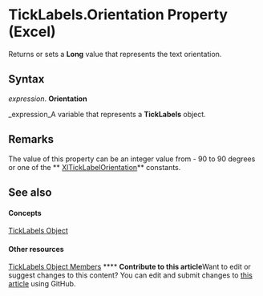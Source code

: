 
# TickLabels.Orientation Property (Excel)

Returns or sets a  **Long** value that represents the text orientation.


## Syntax

 _expression_. **Orientation**

 _expression_A variable that represents a  **TickLabels** object.


## Remarks

The value of this property can be an integer value from - 90 to 90 degrees or one of the  ** [XlTickLabelOrientation](e278abce-7454-05c2-7ce5-7295a6568afd.md)** constants.


## See also


#### Concepts


 [TickLabels Object](fcb02bc5-fcdc-db32-168b-2d40e5552991.md)
#### Other resources


 [TickLabels Object Members](bd184951-8313-e1c9-69a6-063f5f2fd356.md)
****   **Contribute to this article**Want to edit or suggest changes to this content? You can edit and submit changes to  [this article](https://github.com/jhershey00/VBA_Excel_Test/OpenXMLCon/articles/94ab0869-c4bf-7481-df88-84e4a53ec4d7.md) using GitHub.

